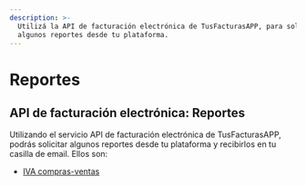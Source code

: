 ```yaml
---
description: >-
  Utilizá la API de facturación electrónica de TusFacturasAPP, para solicitar
  algunos reportes desde tu plataforma.
---
```


# Reportes

## API de facturación electrónica: Reportes&#x20;

Utilizando el servicio API de facturación electrónica de TusFacturasAPP, podrás solicitar algunos reportes desde tu plataforma y recibirlos en tu casilla de email. Ellos son:&#x20;

* [IVA compras-ventas](solicitar-reporte-iva-compras-ventas.md)


